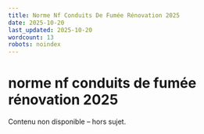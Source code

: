 ```yaml
---
title: Norme Nf Conduits De Fumée Rénovation 2025
date: 2025-10-20
last_updated: 2025-10-20
wordcount: 13
robots: noindex
---
```


# norme nf conduits de fumée rénovation 2025

Contenu non disponible – hors sujet.